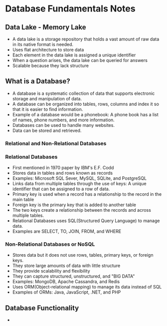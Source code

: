 # Database Fundamentals Notes
## Data Lake - Memory Lake
* A data lake is a storage repository that holds a vast amount of raw data in its native format is needed.
* Uses flat architecture to store data
* Each element in the data lake is assigned a unique identifier 
* When a question arises, the data lake can be queried for answers
* Scalable because they lack structure

## What is a Database?
* A database is a systematic collection of data that supports electronic storage and manipulation of data.
* A database can be organized into tables, rows, columns and index it so that it is easier to find information.
* Example of a database would be a phonebook: A phone book has a list of names, phone numbers, and more information. 
* Databases can be used to handle many websites.
* Data can be stored and retrieved.

### Relational and Non-Relational Databases

### Relational Databases
 * First mentioned in 1970 paper by IBM's E.F. Codd
 * Stores data in tables and rows known as records
 * Examples: Microsoft SQL Sever, MySQL, SQLite, and PostgreSQL
 * Links data from multiple tables through the use of keys: A unique identifier that can be assigned to a row of data.
 * Primary key is used when a record has a relationship to the record in the main table
 * Foreign key is the primary key that is added to another table
 * The two keys create a relationship between the records and across multiple tables.
 * Relational Databases uses SQL(Structured Query Language) to manage data. 
 * Examples are SELECT, TO, JOIN, FROM, and WHERE
 
### Non-Relational Databases or NoSQL
 * Stores data but it does not use rows, tables, primary keys, or foreign keys.
 * They store large amounts of data with little structure
 * They provide scalability and flexibility 
 * They can capture structured, unstructured, and "BIG DATA"
 * Examples: MongoDB, Apache Cassandra, and Redis
 * Uses ORM(Object-relational mapping) to manage its data instead of SQL
 * Examples of ORMs: Java, JavaScript, .NET, and PHP

## Database Functionality 
 * 

